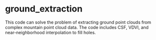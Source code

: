 # ground_extraction
This code can solve the problem of extracting ground point clouds from complex mountain point cloud data. The code includes CSF, VDVI, and near-neighborhood interpolation to fill holes.
